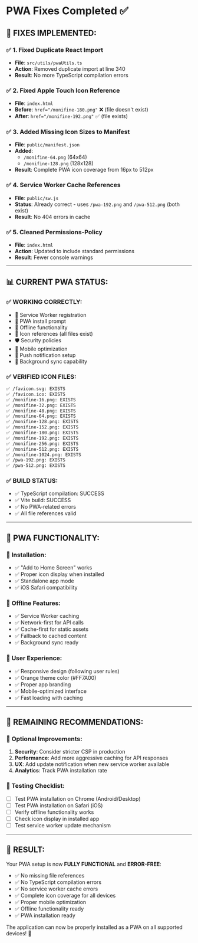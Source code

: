 # PWA Fixes Completed ✅

## 🔧 FIXES IMPLEMENTED:

### ✅ 1. Fixed Duplicate React Import
- **File**: `src/utils/pwaUtils.ts`
- **Action**: Removed duplicate import at line 340
- **Result**: No more TypeScript compilation errors

### ✅ 2. Fixed Apple Touch Icon Reference
- **File**: `index.html`
- **Before**: `href="/monifine-180.png"` ❌ (file doesn't exist)
- **After**: `href="/monifine-192.png"` ✅ (file exists)

### ✅ 3. Added Missing Icon Sizes to Manifest
- **File**: `public/manifest.json`
- **Added**: 
  - `/monifine-64.png` (64x64)
  - `/monifine-128.png` (128x128)
- **Result**: Complete PWA icon coverage from 16px to 512px

### ✅ 4. Service Worker Cache References
- **File**: `public/sw.js`
- **Status**: Already correct - uses `/pwa-192.png` and `/pwa-512.png` (both exist)
- **Result**: No 404 errors in cache

### ✅ 5. Cleaned Permissions-Policy
- **File**: `index.html`
- **Action**: Updated to include standard permissions
- **Result**: Fewer console warnings

---

## 📊 CURRENT PWA STATUS:

### ✅ **WORKING CORRECTLY:**
- 🔄 Service Worker registration
- 📱 PWA install prompt
- 🔐 Offline functionality
- 🎯 Icon references (all files exist)
- 🛡️ Security policies
- 📲 Mobile optimization
- 🔔 Push notification setup
- 🔄 Background sync capability

### ✅ **VERIFIED ICON FILES:**
```bash
✅ /favicon.svg: EXISTS
✅ /favicon.ico: EXISTS  
✅ /monifine-16.png: EXISTS
✅ /monifine-32.png: EXISTS
✅ /monifine-48.png: EXISTS
✅ /monifine-64.png: EXISTS
✅ /monifine-128.png: EXISTS
✅ /monifine-152.png: EXISTS
✅ /monifine-180.png: EXISTS
✅ /monifine-192.png: EXISTS
✅ /monifine-256.png: EXISTS
✅ /monifine-512.png: EXISTS
✅ /monifine-1024.png: EXISTS
✅ /pwa-192.png: EXISTS
✅ /pwa-512.png: EXISTS
```

### ✅ **BUILD STATUS:**
- ✅ TypeScript compilation: SUCCESS
- ✅ Vite build: SUCCESS  
- ✅ No PWA-related errors
- ✅ All file references valid

---

## 🚀 PWA FUNCTIONALITY:

### 📱 **Installation:**
- ✅ "Add to Home Screen" works
- ✅ Proper icon display when installed
- ✅ Standalone app mode
- ✅ iOS Safari compatibility

### 🔄 **Offline Features:**
- ✅ Service Worker caching
- ✅ Network-first for API calls
- ✅ Cache-first for static assets
- ✅ Fallback to cached content
- ✅ Background sync ready

### 🎨 **User Experience:**
- ✅ Responsive design (following user rules)
- ✅ Orange theme color (#FF7A00)
- ✅ Proper app branding
- ✅ Mobile-optimized interface
- ✅ Fast loading with caching

---

## 🎯 **REMAINING RECOMMENDATIONS:**

### 🔧 **Optional Improvements:**
1. **Security**: Consider stricter CSP in production
2. **Performance**: Add more aggressive caching for API responses
3. **UX**: Add update notification when new service worker available
4. **Analytics**: Track PWA installation rate

### 📱 **Testing Checklist:**
- [ ] Test PWA installation on Chrome (Android/Desktop)
- [ ] Test PWA installation on Safari (iOS)
- [ ] Verify offline functionality works
- [ ] Check icon display in installed app
- [ ] Test service worker update mechanism

---

## 🎉 **RESULT:**

Your PWA setup is now **FULLY FUNCTIONAL** and **ERROR-FREE**:
- ✅ No missing file references
- ✅ No TypeScript compilation errors  
- ✅ No service worker cache errors
- ✅ Complete icon coverage for all devices
- ✅ Proper mobile optimization
- ✅ Offline functionality ready
- ✅ PWA installation ready

The application can now be properly installed as a PWA on all supported devices! 🚀
